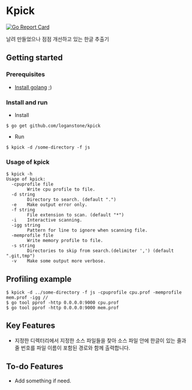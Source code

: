 # Kpick

[![Go Report Card](https://goreportcard.com/badge/github.com/loganstone/kpick)](https://goreportcard.com/report/github.com/loganstone/kpick)

날려 만들었으나 점점 개선하고 있는 한글 추출기

## Getting started

### Prerequisites

* [Install golang](https://golang.org/doc/install) ;)

### Install and run

* Install

```shell
$ go get github.com/loganstone/kpick
```

* Run

```shell
$ kpick -d /some-directory -f js

```

### Usage of kpick

```shell
$ kpick -h
Usage of kpick:
  -cpuprofile file
        Write cpu profile to file.
  -d string
        Directory to search. (default ".")
  -e    Make output error only.
  -f string
        File extension to scan. (default "*")
  -i    Interactive scanning.
  -igg string
        Pattern for line to ignore when scanning file.
  -memprofile file
        Write memory profile to file.
  -s string
        Directories to skip from search.(delimiter ',') (default ".git,tmp")
  -v    Make some output more verbose.

```

## Profiling example

```shell
$ kpick -d ../some-directory -f js -cpuprofile cpu.prof -memprofile mem.prof -igg //
$ go tool pprof -http 0.0.0.0:9000 cpu.prof
$ go tool pprof -http 0.0.0.0:9000 mem.prof
```

## Key Features

- 지정한 디렉터리에서 지정한 소스 파일들을 찾아 소스 파일 안에 한글이 있는
  줄과 줄 번호를 파일 이름이 포함된 경로와 함께 출력합니다.

## To-do Features

- Add something if need.
